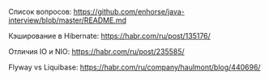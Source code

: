 Список вопросов: https://github.com/enhorse/java-interview/blob/master/README.md

Кэширование в Hibernate: https://habr.com/ru/post/135176/

Отличия IO и NIO: https://habr.com/ru/post/235585/

Flyway vs Liquibase: https://habr.com/ru/company/haulmont/blog/440696/
